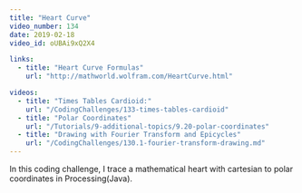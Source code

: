 ```yaml
---
title: "Heart Curve"
video_number: 134
date: 2019-02-18
video_id: oUBAi9xQ2X4

links:
  - title: "Heart Curve Formulas"
    url: "http://mathworld.wolfram.com/HeartCurve.html"

videos:
  - title: "Times Tables Cardioid:"
    url: "/CodingChallenges/133-times-tables-cardioid"
  - title: "Polar Coordinates"
    url: "/Tutorials/9-additional-topics/9.20-polar-coordinates"
  - title: "Drawing with Fourier Transform and Epicycles"
    url: "/CodingChallenges/130.1-fourier-transform-drawing.md"
---
```


In this coding challenge, I trace a mathematical heart with cartesian to polar coordinates in Processing(Java).